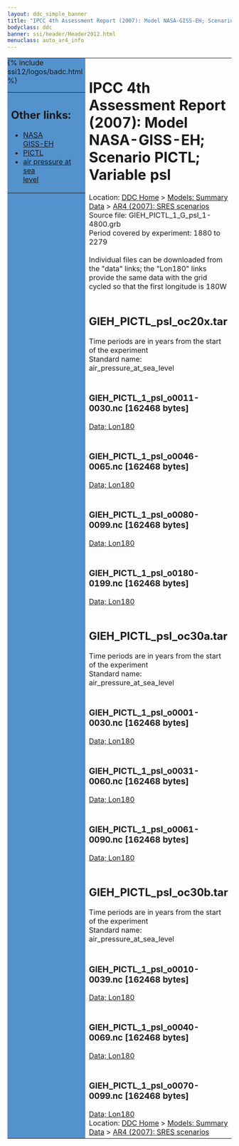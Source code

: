 ```yaml
---
layout: ddc_simple_banner
title: "IPCC 4th Assessment Report (2007): Model NASA-GISS-EH; Scenario PICTL; Variable psl"
bodyclass: ddc
banner: ssi/header/Header2012.html
menuclass: auto_ar4_info
---
```



<table width="100%" border="0" cellspacing="0" cellpadding="0" style="border-collapse: collapse;">
<tr style="margin:0;padding:0;border:0;">
<td style="margin:0;padding:0;border:0;height:1pt;width:150pt;background:#5492CD;" valign="top" >

<div id="lh-col2" class="auto_ar4_info">
<table class="menumain" bgcolor="#5492CD" cellspacing="0" width="100%" border="0">
<tr><td>
<h2> Other links:</h2>
<ul>
<li><a href="/auto/ar4/model-NASA-GISS-EH.html">NASA<br/>GISS-EH</a></li>
<li><a href="/auto/ar4/scenario-PICTL.html">PICTL</a></li>
<li><a href="/auto/ar4/var-air_pressure_at_sea_level.html">air pressure at sea<br/> level</a></li>
</ul>
</td></tr>
{% include ssi12/logos/badc.html %}
</table>
</div>
</td>
<td><h1>IPCC 4th Assessment Report (2007): Model NASA-GISS-EH; Scenario PICTL; Variable psl</h1>

<!-- Breadcrumb1 -->
<div id="breadcrumb1" align="left">
Location: <a href="/index.html">DDC Home</a> > <a href="/sim/gcm_clim/">Models: Summary Data</a>
> <a href="/sim/gcm_clim/SRES_AR4/index.html">AR4 (2007): SRES scenarios</a>
</div>
<!-- End of Breadcrumb1 -->Source file: GIEH_PICTL_1_G_psl_1-4800.grb
<br/>
Period covered by experiment: 1880 to 2279<br/>
<br/>Individual files can be downloaded from the "data" links; the "Lon180" links provide the same data
         with the grid cycled so that the first longitude is 180W<br/>
<br/><h2>GIEH_PICTL_psl_oc20x.tar</h2>
Time periods are in years from the start of the experiment<br/>
Standard name: air_pressure_at_sea_level<br>
<br/><h3>GIEH_PICTL_1_psl_o0011-0030.nc [162468 bytes]</h3>
<a href="http://apps.ipcc-data.org/cgi-bin/downl/ar4_nc/psl/GIEH_PICTL_1_psl_o0011-0030.nc">Data; </a><a href="http://apps.ipcc-data.org/cgi-bin/downl/ar4_nc/psl/GIEH_PICTL_1_psl_o0011-0030.cyto180.nc"> Lon180</a><br/>
<br/><h3>GIEH_PICTL_1_psl_o0046-0065.nc [162468 bytes]</h3>
<a href="http://apps.ipcc-data.org/cgi-bin/downl/ar4_nc/psl/GIEH_PICTL_1_psl_o0046-0065.nc">Data; </a><a href="http://apps.ipcc-data.org/cgi-bin/downl/ar4_nc/psl/GIEH_PICTL_1_psl_o0046-0065.cyto180.nc"> Lon180</a><br/>
<br/><h3>GIEH_PICTL_1_psl_o0080-0099.nc [162468 bytes]</h3>
<a href="http://apps.ipcc-data.org/cgi-bin/downl/ar4_nc/psl/GIEH_PICTL_1_psl_o0080-0099.nc">Data; </a><a href="http://apps.ipcc-data.org/cgi-bin/downl/ar4_nc/psl/GIEH_PICTL_1_psl_o0080-0099.cyto180.nc"> Lon180</a><br/>
<br/><h3>GIEH_PICTL_1_psl_o0180-0199.nc [162468 bytes]</h3>
<a href="http://apps.ipcc-data.org/cgi-bin/downl/ar4_nc/psl/GIEH_PICTL_1_psl_o0180-0199.nc">Data; </a><a href="http://apps.ipcc-data.org/cgi-bin/downl/ar4_nc/psl/GIEH_PICTL_1_psl_o0180-0199.cyto180.nc"> Lon180</a><br/>
<br/><h2>GIEH_PICTL_psl_oc30a.tar</h2>
Time periods are in years from the start of the experiment<br/>
Standard name: air_pressure_at_sea_level<br>
<br/><h3>GIEH_PICTL_1_psl_o0001-0030.nc [162468 bytes]</h3>
<a href="http://apps.ipcc-data.org/cgi-bin/downl/ar4_nc/psl/GIEH_PICTL_1_psl_o0001-0030.nc">Data; </a><a href="http://apps.ipcc-data.org/cgi-bin/downl/ar4_nc/psl/GIEH_PICTL_1_psl_o0001-0030.cyto180.nc"> Lon180</a><br/>
<br/><h3>GIEH_PICTL_1_psl_o0031-0060.nc [162468 bytes]</h3>
<a href="http://apps.ipcc-data.org/cgi-bin/downl/ar4_nc/psl/GIEH_PICTL_1_psl_o0031-0060.nc">Data; </a><a href="http://apps.ipcc-data.org/cgi-bin/downl/ar4_nc/psl/GIEH_PICTL_1_psl_o0031-0060.cyto180.nc"> Lon180</a><br/>
<br/><h3>GIEH_PICTL_1_psl_o0061-0090.nc [162468 bytes]</h3>
<a href="http://apps.ipcc-data.org/cgi-bin/downl/ar4_nc/psl/GIEH_PICTL_1_psl_o0061-0090.nc">Data; </a><a href="http://apps.ipcc-data.org/cgi-bin/downl/ar4_nc/psl/GIEH_PICTL_1_psl_o0061-0090.cyto180.nc"> Lon180</a><br/>
<br/><h2>GIEH_PICTL_psl_oc30b.tar</h2>
Time periods are in years from the start of the experiment<br/>
Standard name: air_pressure_at_sea_level<br>
<br/><h3>GIEH_PICTL_1_psl_o0010-0039.nc [162468 bytes]</h3>
<a href="http://apps.ipcc-data.org/cgi-bin/downl/ar4_nc/psl/GIEH_PICTL_1_psl_o0010-0039.nc">Data; </a><a href="http://apps.ipcc-data.org/cgi-bin/downl/ar4_nc/psl/GIEH_PICTL_1_psl_o0010-0039.cyto180.nc"> Lon180</a><br/>
<br/><h3>GIEH_PICTL_1_psl_o0040-0069.nc [162468 bytes]</h3>
<a href="http://apps.ipcc-data.org/cgi-bin/downl/ar4_nc/psl/GIEH_PICTL_1_psl_o0040-0069.nc">Data; </a><a href="http://apps.ipcc-data.org/cgi-bin/downl/ar4_nc/psl/GIEH_PICTL_1_psl_o0040-0069.cyto180.nc"> Lon180</a><br/>
<br/><h3>GIEH_PICTL_1_psl_o0070-0099.nc [162468 bytes]</h3>
<a href="http://apps.ipcc-data.org/cgi-bin/downl/ar4_nc/psl/GIEH_PICTL_1_psl_o0070-0099.nc">Data; </a><a href="http://apps.ipcc-data.org/cgi-bin/downl/ar4_nc/psl/GIEH_PICTL_1_psl_o0070-0099.cyto180.nc"> Lon180</a><br/>
<!-- Breadcrumb2 -->
<div id="breadcrumb2" align="left">
Location: <a href="/index.html">DDC Home</a> > <a href="/sim/gcm_clim/">Models: Summary Data</a>
> <a href="/sim/gcm_clim/SRES_AR4/index.html">AR4 (2007): SRES scenarios</a>
</div>
<!-- End of Breadcrumb2 --></td></tr></table>
